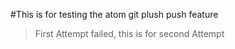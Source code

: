 #This is for testing the atom git plush push feature
>First Attempt failed, this is for second Attempt
